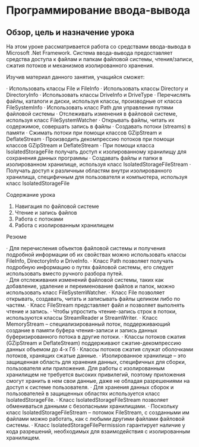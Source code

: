 <h1>Программирование ввода-вывода</h1> 
  
<h2>Обзор, цель и назначение урока </h2>
 
На этом уроке рассматривается работа со средствами ввода-вывода в Microsoft .Net Framework. 
Система ввода-вывода предоставляет средства доступа к файлам и папкам файловой системы, чтения/записи, сжатия потоков и механизмов изолированного хранения. 
 
Изучив материал данного занятия, учащийся сможет: 
 
· Использовать классы File и FileInfo 
· Использовать классы Directory и DirectoryInfo 
· Использовать классы DriveInfo и DriveType 
· Перечислять файлы, каталоги и диски, используя классы, производные от класса FileSystemInfo 
· Использовать класс Path для управления путями файловой системы 
· Отслеживать изменения в файловой системе, используя класс FileSystemWatcher 
· Открывать файлы, читать их содержимое, совершать запись в файлы 
· Создавать потоки (streams) в памяти 
· Сжимать потоки при помощи классов GZipStream и DeflateStream 
· Производить декомпрессию потоков при помощи классов GZipStream и DeflateStream 
· При помощи класса IsolatedStorageFile получать доступ к изолированному хранилищу для сохранения данных программы 
· Создавать файлы и папки в изолированном хранилище, используя класс IsolatedStorageFileStream 
· Получать доступ к различным областям внутри изолированного хранилища, специфичным для пользователя и компьютера, используя класс IsolatedStorageFile 
 
Содержание урока 
 
1. Навигация по файловой системе 
2. Чтение и запись файлов 
3. Работа с потоками 
4. Работа с изолированным хранилищем 
 
Резюме 
 
· Для перечисления объектов файловой системы и получения подробной информации об их свойствах можно использовать классы FileInfo, DirectoryInfo и DriveInfo. 
· Класс Path позволяет получать подробную информацию о путях файловой системы, его следует использовать вместо ручного разбора путей.  
· Для отслеживания изменений файловой системы, таких как добавление, удаление и переименование файлов и папок, можно использовать класс FileSystemWatсher. 
· Класс File позволяет открывать, создавать, читать и записывать файлы целиком либо по частям. 
· Класс FileStream представляет файл и позволяет выполнять чтение и запись. 
· Чтобы упростить чтение-запись строк в потоки, используются классы StreamReader и StreamWriter. 
· Класс MemoryStream – специализированный поток, поддерживающий создание в памяти буфера чтения-записи и запись данных буферизированного потока в другие потоки. 
· Классы потоков сжатия (GZipStream и DeflateStream) поддерживают сжатие-декомпрессию данных объемом до 4-х Гб
· Классы потоков сжатия служат оболочками потоков, хранящих сжатые данные. 
· Изолированное хранилище – это защищенная область для хранения данных, специфичных для сборки, пользователя или приложения. Для работы с изолированным хранилищем не требуется высоких привилегий, поэтому приложения смогут хранить в нем свои данные, даже не обладая разрешениями на доступ к системе пользователя. 
· Для хранения данных сборок и пользователей в защищенных областях используется класс IsolatedStorageFile. 
· Класс IsolatedStorageFileStream позволяет обмениваться данными с безопасными хранилищами. 
· Поскольку класс IsolatedStorageFileStream – потомок FileStream, с созданными им файлами можно работать, как с любыми другими файлами файловой системы. 
· Класс IsolatedStorageFilePermission гарантирует наличие у кода разрешений, необходимых для взаимодействия с изолированным хранилищем.

